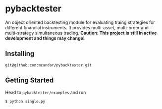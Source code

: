 # pybacktester
An object oriented backtesting module for evaluating traing strategies for different financial instruments. It provides multi-asset, multi-order and multi-strategy simultaneous trading. __Caution: This project is still in active development and things may change!__

## Installing
    git@github.com:mcandar/pybacktester.git

## Getting Started
Head to `pybacktester/examples` and run

    $ python single.py

